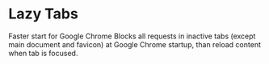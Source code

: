 # Lazy Tabs

Faster start for Google Chrome
Blocks all requests in inactive tabs (except main document and favicon) at Google Chrome startup, than reload content when tab is focused.